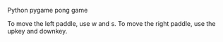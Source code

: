 Python pygame pong game


To move the left paddle, use w and s.
To move the right paddle, use the upkey and downkey.
